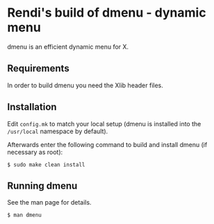 # Rendi's build of dmenu - dynamic menu
dmenu is an efficient dynamic menu for X.

## Requirements
In order to build dmenu you need the Xlib header files.

## Installation
Edit `config.mk` to match your local setup (dmenu is installed into
the `/usr/local` namespace by default).

Afterwards enter the following command to build and install dmenu
(if necessary as root):
```shell
$ sudo make clean install
```

## Running dmenu
See the man page for details.
```shell
$ man dmenu
```